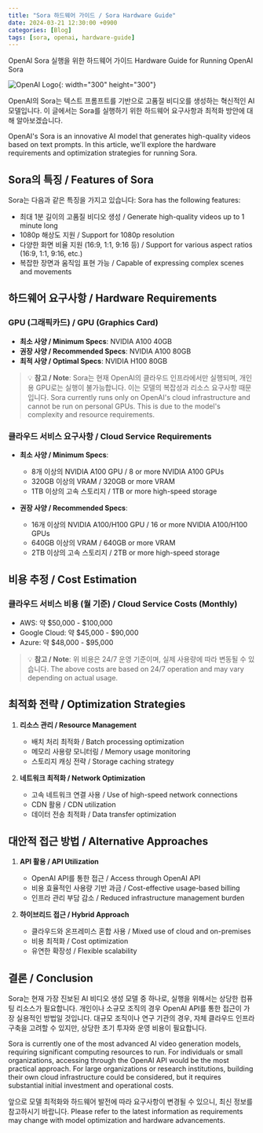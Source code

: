 ```yaml
---
title: "Sora 하드웨어 가이드 / Sora Hardware Guide"
date: 2024-03-21 12:30:00 +0900
categories: [Blog]
tags: [sora, openai, hardware-guide]
---
```


OpenAI Sora 실행을 위한 하드웨어 가이드
Hardware Guide for Running OpenAI Sora

![OpenAI Logo](https://upload.wikimedia.org/wikipedia/commons/0/04/ChatGPT_logo.svg){: width="300" height="300"}

OpenAI의 Sora는 텍스트 프롬프트를 기반으로 고품질 비디오를 생성하는 혁신적인 AI 모델입니다. 이 글에서는 Sora를 실행하기 위한 하드웨어 요구사항과 최적화 방안에 대해 알아보겠습니다.

OpenAI's Sora is an innovative AI model that generates high-quality videos based on text prompts. In this article, we'll explore the hardware requirements and optimization strategies for running Sora.

## Sora의 특징 / Features of Sora

Sora는 다음과 같은 특징을 가지고 있습니다:
Sora has the following features:

- 최대 1분 길이의 고품질 비디오 생성 / Generate high-quality videos up to 1 minute long
- 1080p 해상도 지원 / Support for 1080p resolution
- 다양한 화면 비율 지원 (16:9, 1:1, 9:16 등) / Support for various aspect ratios (16:9, 1:1, 9:16, etc.)
- 복잡한 장면과 움직임 표현 가능 / Capable of expressing complex scenes and movements

## 하드웨어 요구사항 / Hardware Requirements

### GPU (그래픽카드) / GPU (Graphics Card)
- **최소 사양 / Minimum Specs**: NVIDIA A100 40GB
- **권장 사양 / Recommended Specs**: NVIDIA A100 80GB
- **최적 사양 / Optimal Specs**: NVIDIA H100 80GB

> 💡 **참고 / Note**: Sora는 현재 OpenAI의 클라우드 인프라에서만 실행되며, 개인용 GPU로는 실행이 불가능합니다. 이는 모델의 복잡성과 리소스 요구사항 때문입니다.
> Sora currently runs only on OpenAI's cloud infrastructure and cannot be run on personal GPUs. This is due to the model's complexity and resource requirements.

### 클라우드 서비스 요구사항 / Cloud Service Requirements
- **최소 사양 / Minimum Specs**: 
  - 8개 이상의 NVIDIA A100 GPU / 8 or more NVIDIA A100 GPUs
  - 320GB 이상의 VRAM / 320GB or more VRAM
  - 1TB 이상의 고속 스토리지 / 1TB or more high-speed storage

- **권장 사양 / Recommended Specs**:
  - 16개 이상의 NVIDIA A100/H100 GPU / 16 or more NVIDIA A100/H100 GPUs
  - 640GB 이상의 VRAM / 640GB or more VRAM
  - 2TB 이상의 고속 스토리지 / 2TB or more high-speed storage

## 비용 추정 / Cost Estimation

### 클라우드 서비스 비용 (월 기준) / Cloud Service Costs (Monthly)
- AWS: 약 $50,000 - $100,000
- Google Cloud: 약 $45,000 - $90,000
- Azure: 약 $48,000 - $95,000

> 💡 **참고 / Note**: 위 비용은 24/7 운영 기준이며, 실제 사용량에 따라 변동될 수 있습니다.
> The above costs are based on 24/7 operation and may vary depending on actual usage.

## 최적화 전략 / Optimization Strategies

1. **리소스 관리 / Resource Management**
   - 배치 처리 최적화 / Batch processing optimization
   - 메모리 사용량 모니터링 / Memory usage monitoring
   - 스토리지 캐싱 전략 / Storage caching strategy

2. **네트워크 최적화 / Network Optimization**
   - 고속 네트워크 연결 사용 / Use of high-speed network connections
   - CDN 활용 / CDN utilization
   - 데이터 전송 최적화 / Data transfer optimization

## 대안적 접근 방법 / Alternative Approaches

1. **API 활용 / API Utilization**
   - OpenAI API를 통한 접근 / Access through OpenAI API
   - 비용 효율적인 사용량 기반 과금 / Cost-effective usage-based billing
   - 인프라 관리 부담 감소 / Reduced infrastructure management burden

2. **하이브리드 접근 / Hybrid Approach**
   - 클라우드와 온프레미스 혼합 사용 / Mixed use of cloud and on-premises
   - 비용 최적화 / Cost optimization
   - 유연한 확장성 / Flexible scalability

## 결론 / Conclusion

Sora는 현재 가장 진보된 AI 비디오 생성 모델 중 하나로, 실행을 위해서는 상당한 컴퓨팅 리소스가 필요합니다. 개인이나 소규모 조직의 경우 OpenAI API를 통한 접근이 가장 실용적인 방법일 것입니다. 대규모 조직이나 연구 기관의 경우, 자체 클라우드 인프라 구축을 고려할 수 있지만, 상당한 초기 투자와 운영 비용이 필요합니다.

Sora is currently one of the most advanced AI video generation models, requiring significant computing resources to run. For individuals or small organizations, accessing through the OpenAI API would be the most practical approach. For large organizations or research institutions, building their own cloud infrastructure could be considered, but it requires substantial initial investment and operational costs.

앞으로 모델 최적화와 하드웨어 발전에 따라 요구사항이 변경될 수 있으니, 최신 정보를 참고하시기 바랍니다.
Please refer to the latest information as requirements may change with model optimization and hardware advancements. 